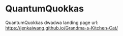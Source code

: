 # QuantumQuokkas
QuantumQuokkas
dwadwa
landing page url: https://jenkaiwang.github.io/Grandma-s-Kitchen-Cat/